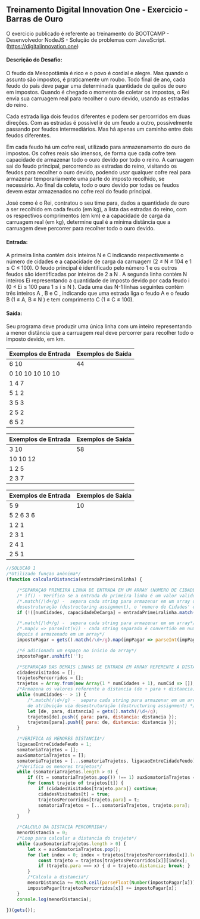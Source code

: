 ## Treinamento Digital Innovation One - Exercicio - Barras de Ouro

O exercicio publicado é referente ao treinamento do BOOTCAMP - Desenvolvedor NodeJS -  Solução de problemas com JavaScript.
(https://digitalinnovation.one)

#### Descrição do Desafio:

O feudo da Mesopotâmia é rico e o povo é cordial e alegre. Mas quando o assunto são impostos, é praticamente um roubo. Todo final de ano, cada feudo do país deve pagar uma determinada quantidade de quilos de ouro em impostos. Quando é chegado o momento de coletar os impostos, o Rei envia sua carruagem real para recolher o ouro devido, usando as estradas do reino.

Cada estrada liga dois feudos diferentes e podem ser percorridos em duas direções. Com as estradas é possível ir de um feudo a outro, possivelmente passando por feudos intermediários. Mas há apenas um caminho entre dois feudos diferentes.

Em cada feudo há um cofre real, utilizado para armazenamento do ouro de impostos. Os cofres reais são imensos, de forma que cada cofre tem capacidade de armazenar todo o ouro devido por todo o reino. A carruagem sai do feudo principal, percorrendo as estradas do reino, visitando os feudos para recolher o ouro devido, podendo usar qualquer cofre real para armazenar temporariamente uma parte do imposto recolhido, se necessário. Ao final da coleta, todo o ouro devido por todas os feudos devem estar armazenados no cofre real do feudo principal.

José como é o Rei, contratou o seu time para, dados a quantidade de ouro a ser recolhido em cada feudo (em kg), a lista das estradas do reino, com os respectivos comprimentos (em km) e a capacidade de carga da carruagem real (em kg), determine qual é a mínima distância que a carruagem deve percorrer para recolher todo o ouro devido.


#### Entrada:

A primeira linha contém dois inteiros N e C indicando respectivamente o número de cidades e a capacidade de carga da carruagem (2 ≤ N ≤ 104 e 1 ≤ C ≤ 100). O feudo principal é identificado pelo número 1 e os outros feudos são identificadas por inteiros de 2 a N . A segunda linha contém N inteiros Ei representando a quantidade de imposto devido por cada feudo i (0 ≤ Ei ≤ 100 para 1 ≤ i ≤ N ). Cada uma das N-1 linhas seguintes contém três inteiros A , B e C , indicando que uma estrada liga o feudo A e o feudo B (1 ≤ A, B ≤ N ) e tem comprimento C (1 ≤ C ≤ 100).

#### Saída:

Seu programa deve produzir uma única linha com um inteiro representando a menor distância que a carruagem real deve percorrer para recolher todo o imposto devido, em km.

Exemplos de Entrada  | Exemplos de Saída
------------- | -------------
6 10 | 44
0 10 10 10 10 10 | 
1 4 7 | 
5 1 2 | 
3 5 3 | 
2 5 2 | 
6 5 2 | 


Exemplos de Entrada  | Exemplos de Saída
------------- | -------------
3 10 | 58
10 10 12 |
1 2 5 |
2 3 7 |

Exemplos de Entrada  | Exemplos de Saída
------------- | -------------
5 9 | 10
5 2 6 3 6 |
1 2 1 |
2 3 1 |
2 4 1 |
2 5 1 |


```javascript
//SOLUCAO 1
/*Utilizado funçao anônima*/
(function calcularDistancia(entradaPrimeiralinha) {

    /*SEPARAÇAO PRIMEIRA LINHA DE ENTRADA EM UM ARRAY (NUMERO DE CIDADES + CAPACIDADE DE CARGA)*/
    /* if() - Verifica se a entrada da primeira linha é um valor valido*/
    /*.match(/\d+/g) -  separa cada string para armazenar em um array de atribuição via 
    desestruturação (destructuring assignment), o 'numero de Cidades' e 'Capacidade de Carga'*/
    if (!([numCidades, capacidadeDeCarga] = entradaPrimeiralinha.match(/\d+/g))) return false;

    /*.match(/\d+/g) -  separa cada string para armazenar em um array*/
    /*.map(v => parseInt(v)) - cada string separado é convertido em numero, 
    depois é armazenado em um array*/
    impostoPagar = gets().match(/\d+/g).map(impPagar => parseInt(impPagar));

    /*é adicionado um espaço no inicio do array*/
    impostoPagar.unshift('');

    /*SEPARAÇAO DAS DEMAIS LINHAS DE ENTRADA EM ARRAY REFERENTE A DISTANCIA (DE + PARA + DISTANCIA)*/
    cidadesVisitados = [];
    trajetosPercorridos = [];
    trajetos = Array.from(new Array(1 * numCidades + 1), numCid => []);
    /*Armazena os valores referente a distancia (de + para + distancia), em um array de objetos*/
    while (numCidades-- > 1) {
        /*.match(/\d+/g) -  separa cada string para armazenar em um array de objeto,
        de atribuição via desestruturação (destructuring assignment) */
        let [de, para, distancia] = gets().match(/\d+/g);
        trajetos[de].push({ para: para, distancia: distancia });
        trajetos[para].push({ para: de, distancia: distancia });
    }

    /*VERIFICA AS MENORES DISTANCIA*/
    ligacaoEntreCidadeFeudo = 1;
    somatoriaTrajetos = [];
    auxSomatoriaTrajetos = [];
    somatoriaTrajetos = [...somatoriaTrajetos, ligacaoEntreCidadeFeudo];
    /*Verifica os menores trajetos*/
    while (somatoriaTrajetos.length > 0) {
        if ((t = somatoriaTrajetos.pop()) !== 1) auxSomatoriaTrajetos = [...auxSomatoriaTrajetos, t];
        for (const trajeto of trajetos[t]) {
            if (cidadesVisitados[trajeto.para]) continue;
            cidadesVisitados[t] = true;
            trajetosPercorridos[trajeto.para] = t;
            somatoriaTrajetos = [...somatoriaTrajetos, trajeto.para];
        }
    }

    /*CALCULO DA DISTACIA PERCORRIDA*/
    menorDistancia = 0;
    /*Loop para calcular a distancia do trajeto*/
    while (auxSomatoriaTrajetos.length > 0) {
        let x = auxSomatoriaTrajetos.pop();
        for (let index = 0; index < trajetos[trajetosPercorridos[x]].length; index++) {
            const trajeto = trajetos[trajetosPercorridos[x]][index];
            if (trajeto.para === x) { d = trajeto.distancia; break; }
        }
        /*Calcula a distancia*/
        menorDistancia += Math.ceil(parseFloat(Number(impostoPagar[x])) / Number(capacidadeDeCarga)) * Math.ceil((2 * Number(d)));
        impostoPagar[trajetosPercorridos[x]] += impostoPagar[x];
    }
    console.log(menorDistancia);

})(gets());
```
